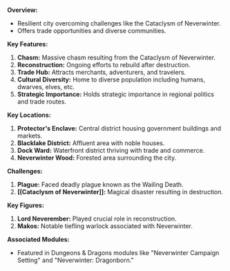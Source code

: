 
**Overview:**
- Resilient city overcoming challenges like the Cataclysm of Neverwinter.
- Offers trade opportunities and diverse communities.

**Key Features:**
1. **Chasm:** Massive chasm resulting from the Cataclysm of Neverwinter.
2. **Reconstruction:** Ongoing efforts to rebuild after destruction.
3. **Trade Hub:** Attracts merchants, adventurers, and travelers.
4. **Cultural Diversity:** Home to diverse population including humans, dwarves, elves, etc.
5. **Strategic Importance:** Holds strategic importance in regional politics and trade routes.

**Key Locations:**
1. **Protector's Enclave:** Central district housing government buildings and markets.
2. **Blacklake District:** Affluent area with noble houses.
3. **Dock Ward:** Waterfront district thriving with trade and commerce.
4. **Neverwinter Wood:** Forested area surrounding the city.

**Challenges:**
1. **Plague:** Faced deadly plague known as the Wailing Death.
2. **[[Cataclysm of Neverwinter]]:** Magical disaster resulting in destruction.

**Key Figures:**
1. **Lord Neverember:** Played crucial role in reconstruction.
2. **Makos:** Notable tiefling warlock associated with Neverwinter.

**Associated Modules:**
- Featured in Dungeons & Dragons modules like "Neverwinter Campaign Setting" and "Neverwinter: Dragonborn."